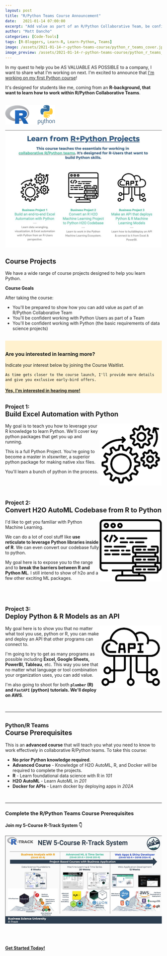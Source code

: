 ```yaml
---
layout: post
title: "R/Python Teams Course Announcement"
date:   2021-01-14 07:00:00
excerpt: "Add value as part of an R/Python Collaborative Team, be confident working with Python Users as part of a Team and working with Python."
author: "Matt Dancho"
categories: [Code-Tools]
tags: [R-Bloggers, Learn-R, Learn-Python, Teams]
image: /assets/2021-01-14-r-python-teams-course/python_r_teams_cover.jpg
image_preview: /assets/2021-01-14-r-python-teams-course/python_r_teams_preview.jpg
---
```



In my quest to help you be AS VALUABLE AS POSSIBLE to a company, I want to share what I'm working on next. I'm excited to announce that [I'm working on my first Python course](https://mailchi.mp/business-science/r-python-teams)!

It's designed for students like me, coming from an **R-background, that want to learn how to work within R/Python Collaborative Teams**. 

<br>

<img src="/assets/2021-01-14-r-python-teams-course/r_python_logos.png" style="border:0; box-shadow:none !important;">

![R and Python Course](/assets/2021-01-14-r-python-teams-course/learn_from_r_python.jpg) 

## Course Projects

We have a wide range of course projects designed to help you learn Python.
 
**Course Goals**

After taking the course:

- You'll be prepared to show how you can add value as part of an R/Python Collaborative Team
- You'll be confident working with Python Users as part of a Team
- You'll be confident working with Python (the basic requirements of data science projects)

<br>

<div class="well bg-default text-center" style="background-color: #fff1ce; padding-top:10px;">
  <h3>Are you interested in learning more?</h3>
  <p>
    Indicate your interest below by joining the Course Waitlist.

    As time gets closer to the course launch, I'll provide more details and give you exclusive early-bird offers. 
  </p>
  
  <a href="https://mailchi.mp/business-science/r-python-teams" class="btn btn-md btn-success"><h4>Yes, I'm interested in hearing more!</h4></a>
</div>


<h2><small>Project 1:</small><br>Build Excel Automation with Python</h2>

<img src="/assets/2021-01-14-r-python-teams-course/project_1.png" align="right" />My goal is to teach you how to leverage your R knowledge to learn Python. We'll cover key python packages that get you up and running.

This is a full Python Project. You're going to become a master in xlsxwriter, a superior python package for making native xlsx files. 

You'll learn a bunch of python in the process.

<br><br>


<h2><small>Project 2:</small><br>Convert H2O AutoML Codebase from R to Python</h2>

<img src="/assets/2021-01-14-r-python-teams-course/project_2.png" align="right" />I'd like to get you familiar with Python Machine Learning.

We can do a lot of cool stuff like **use reticulate to leverage Python libraries inside of R**. We can even convert our codebase fully to python.

My goal here is to expose you to the range and to **break the barriers between R and Python ML**. I still intend to show of h2o and a few other exciting ML packages.

<br><br>


<h2><small>Project 3:</small><br>Deploy Python & R Models as an API</h2>

<img src="/assets/2021-01-14-r-python-teams-course/project_3.png" align="right" />My goal here is to show you that no matter what tool you use, python or R, you can make and deploy an API that other programs can connect to.

I'm going to try to get as many programs as possible including **Excel, Google Sheets, PowerBI, Tableau**, etc. This way you see that no matter what language or tool combination your organization uses, you can add value.

I'm also going to shoot for both **`plumber` (R) and `FastAPI` (python) tutorials. We'll deploy on AWS**. 


<br>
<hr style="border-top: #515151;"/>

<h2><small>Python/R Teams</small><br>Course Prerequisites</h2>

This is an **advanced course** that will teach you what you need to know to work effectively in collaborative R/Python teams. To take this course:

- **No prior Python knowledge required**.
- **Advanced Course** - Knowledge of H2O AutoML, R, and Docker will be required to complete the projects.
- **R** - Learn foundational data science with R in _101_
- **H2O AutoML** - Learn AutoML in _201_
- **Docker for APIs** - Learn docker by deploying apps in _202A_


<br>
<hr>

<div class="text-center">
  <h3>Complete the R/Python Teams Course Prerequisites</h3>

  <h4>Join my 5-Course R-Track System 👇</h4>

  <a href="https://university.business-science.io/p/5-course-bundle-machine-learning-web-apps-time-series/" border="0"><img src="/assets/2021-01-14-r-python-teams-course/r-track.jpg"></a>

  <br><br>
  <a href="https://university.business-science.io/p/5-course-bundle-machine-learning-web-apps-time-series/" class="btn btn-md btn-success"><h4>Get Started Today!</h4></a>
</div>

